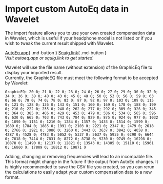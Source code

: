 # Import custom AutoEq data in Wavelet

The import feature allows you to use your own created compensation data in Wavelet, which is useful if your headphone model is not listed or if you wish to tweak the current result shipped with Wavelet.  

[AutoEq.app](https://autoeq.app){ .md-button } [Squig.link](https://squig.link){ .md-button }  
*Visit autoeq.app or squig.link to get started.*  

Wavelet will use the file name (without extension) of the GraphicEq file to display your imported result.  
Currently, the GraphicEQ file must meet the following format to be accepted by Wavelet:

```
GraphicEQ: 20 0; 21 0; 22 0; 23 0; 24 0; 26 0; 27 0; 29 0; 30 0; 32 0; 34 0; 36 0; 38 0; 40 0; 43 0; 45 0; 48 0; 50 0; 53 0; 56 0; 59 0; 63 0; 66 0; 70 0; 74 0; 78 0; 83 0; 87 0; 92 0; 97 0; 103 0; 109 0; 115 0; 121 0; 128 0; 136 0; 143 0; 151 0; 160 0; 169 0; 178 0; 188 0; 199 0; 210 0; 222 0; 235 0; 248 0; 262 0; 277 0; 292 0; 309 0; 326 0; 345 0; 364 0; 385 0; 406 0; 429 0; 453 0; 479 0; 506 0; 534 0; 565 0; 596 0; 630 0; 665 0; 703 0; 743 0; 784 0; 829 0; 875 0; 924 0; 977 0; 1032 0; 1090 0; 1151 0; 1216 0; 1284 0; 1357 0; 1433 0; 1514 0; 1599 0; 1689 0; 1784 0; 1885 0; 1991 0; 2103 0; 2221 0; 2347 0; 2479 0; 2618 0; 2766 0; 2921 0; 3086 0; 3260 0; 3443 0; 3637 0; 3842 0; 4058 0; 4287 0; 4528 0; 4783 0; 5052 0; 5337 0; 5637 0; 5955 0; 6290 0; 6644 0; 7018 0; 7414 0; 7831 0; 8272 0; 8738 0; 9230 0; 9749 0; 10298 0; 10878 0; 11490 0; 12137 0; 12821 0; 13543 0; 14305 0; 15110 0; 15961 0; 16860 0; 17809 0; 18812 0; 19871 0
```

Adding, changing or removing frequencies will lead to an incompable file. This format might change in the future if the output from AutoEq changes. It is highly recommended to save the CSV file you created, so you can rerun the calculations to easily adapt your custom compensation data to a new format.

[Equalizing Headphones the Easy Way]: https://medium.com/@jaakkopasanen/make-your-headphones-sound-supreme-1cbd567832a9
[AutoEq]: https://github.com/jaakkopasanen/AutoEq
